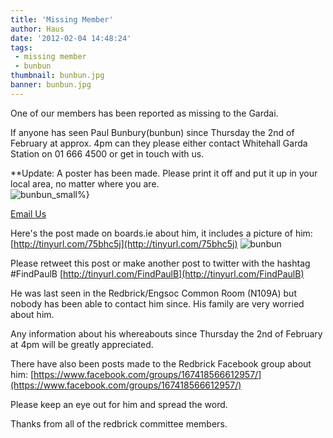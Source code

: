 ```yaml
---
title: 'Missing Member'
author: Haus
date: '2012-02-04 14:48:24'
tags:
 - missing member
 - bunbun
thumbnail: bunbun.jpg
banner: bunbun.jpg
---
```

One of our members has been reported as missing to the Gardai.  

If anyone has seen Paul Bunbury(bunbun) since Thursday the 2nd of February at approx. 4pm can they please either contact Whitehall Garda Station on 01 666 4500 or get in touch with us.
<!-- more -->
**Update: A poster has been made. Please print it off and put it up in your local area, no matter where you are.  
![bunbun_small%}](bunbun_small.jpg)

[Email Us](/about/contact/committee)

Here's the post made on boards.ie about him, it includes a picture of him: [http://tinyurl.com/75bhc5j](http://tinyurl.com/75bhc5j)
![bunbun](bunbun.jpg)

Please retweet this post or make another post to twitter with the hashtag #FindPaulB [http://tinyurl.com/FindPaulB](http://tinyurl.com/FindPaulB)

He was last seen in the Redbrick/Engsoc Common Room (N109A) but nobody has been able to contact him since. His family are very worried about him.

Any information about his whereabouts since Thursday the 2nd of February at 4pm will be greatly appreciated.

There have also been posts made to the Redbrick Facebook group about him: [https://www.facebook.com/groups/167418566612957/](https://www.facebook.com/groups/167418566612957/)

Please keep an eye out for him and spread the word.

Thanks from all of the redbrick committee members.
